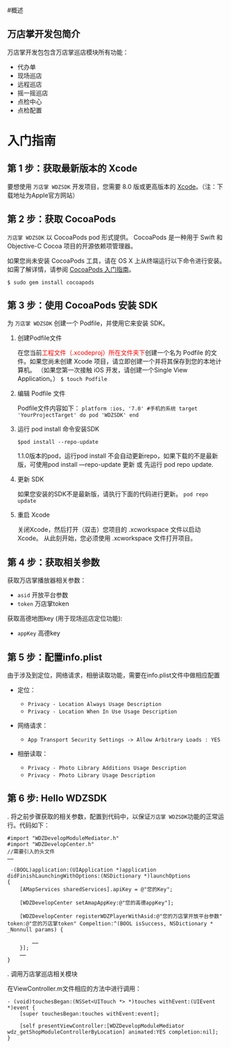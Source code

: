 #概述

## 万店掌开发包简介
万店掌开发包包含万店掌巡店模块所有功能：

- 代办单
- 现场巡店
- 远程巡店
- 摇一摇巡店
- 点检中心
- 点检配置


# 入门指南

## 第 1 步：获取最新版本的 Xcode
要想使用 `万店掌 WDZSDK` 开发项目，您需要 8.0 版或更高版本的 [Xcode](https://developer.apple.com/xcode/)。（注：下载地址为Apple官方网站）
## 第 2 步：获取 CocoaPods
`万店掌 WDZSDK` 以 CocoaPods pod 形式提供。 CocoaPods 是一种用于 Swift 和 Objective-C Cocoa 项目的开源依赖项管理器。

如果您尚未安装 CocoaPods 工具，请在 OS X 上从终端运行以下命令进行安装。 如需了解详情，请参阅 [CocoaPods 入门指南](https://guides.cocoapods.org/using/getting-started.html)。

`$ sudo gem install cocoapods`
## 第 3 步：使用 CocoaPods 安装 SDK
为 `万店掌 WDZSDK` 创建一个 Podfile，并使用它来安装 SDK。

1. 创建Podfile文件
	
	在您当前<font color=red>工程文件（.xcodeproj）所在文件夹下</font>创建一个名为 Podfile 的文件。如果您尚未创建 Xcode 项目，请立即创建一个并将其保存到您的本地计算机。 （如果您第一次接触 iOS 开发，请创建一个Single View Application。）
	`$ touch Podfile`
2. 编辑 Podfile 文件

	Podfile文件内容如下：
	`platform :ios, '7.0' #手机的系统 target 'YourProjectTarget' do pod 'WDZSDK' end`

3. 运行 pod install 命令安装SDK

	`$pod install --repo-update`
	
	1.1.0版本的pod，运行pod install 不会自动更新repo，如果下载的不是最新版，可使用pod install —repo-update 更新 或 先运行 pod repo update.

4. 更新 SDK

	如果您安装的SDK不是最新版，请执行下面的代码进行更新。
	`pod repo update`
	
5. 重启 Xcode
	
	关闭Xcode，然后打开（双击）您项目的 .xcworkspace 文件以启动 Xcode。 从此刻开始，您必须使用 .xcworkspace 文件打开项目。
	
## 第 4 步：获取相关参数
获取万店掌播放器相关参数：

- `asid` 开放平台参数
- `token` 万店掌token

获取高德地图key (用于现场巡店定位功能):

- `appKey` 高德key

## 第 5 步：配置info.plist
由于涉及到定位，网络请求，相册读取功能，需要在info.plist文件中做相应配置

- 定位：
	- `Privacy - Location Always Usage Description`
	- `Privacy - Location When In Use Usage Description`
	
- 网络请求：
	- `App Transport Security Settings -> Allow Arbitrary Loads : YES` 

- 相册读取：
	- `Privacy - Photo Library Additions Usage Description` 
	- `Privacy - Photo Library Usage Description`

## 第 6 步: Hello WDZSDK
. 将之前步骤获取的相关参数，配置到代码中，以保证`万店掌 WDZSDK`功能的正常运行。代码如下：
	
```objc
#import "WDZDevelopModuleMediator.h"
#import "WDZDevelopCenter.h"
//需要引入的头文件
……

 -(BOOL)application:(UIApplication *)application didFinishLaunchingWithOptions:(NSDictionary *)launchOptions
{  
    [AMapServices sharedServices].apiKey = @"您的Key";
     
    [WDZDevelopCenter setAmapAppKey:@"您的高德appKey"];
    
    [WDZDevelopCenter registerWDZPlayerWithAsid:@"您的万店掌开放平台参数" token:@"您的万店掌token" Compeltion:^(BOOL isSuccess, NSDictionary * _Nonnull params) {
        
		……
    }];
    ……
}
```
. 调用万店掌巡店相关模块

在ViewController.m文件相应的方法中进行调用：
	
```objc
- (void)touchesBegan:(NSSet<UITouch *> *)touches withEvent:(UIEvent *)event {
    [super touchesBegan:touches withEvent:event];
    
    [self presentViewController:[WDZDevelopModuleMediator wdz_getShopModuleControllerByLocation] animated:YES completion:nil];
}
```

